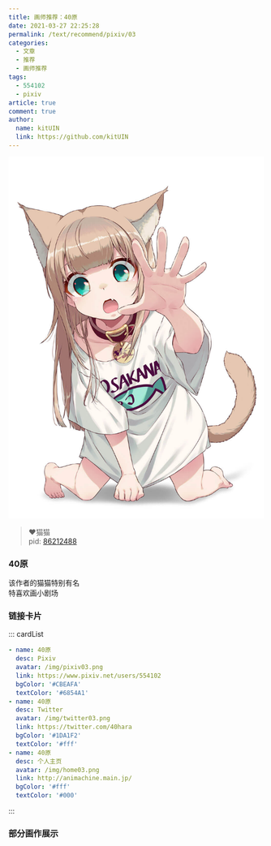 ```yaml
---
title: 画师推荐：40原
date: 2021-03-27 22:25:28
permalink: /text/recommend/pixiv/03
categories:
  - 文章
  - 推荐
  - 画师推荐
tags:
  - 554102
  - pixiv
article: true
comment: true
author: 
  name: kitUIN
  link: https://github.com/kitUIN
---
```

![img](/img/bg03.png)

> :heart:猫猫  
> pid: [86212488](https://www.pixiv.net/artworks/86212488)  
<!-- more -->
### 40原
该作者的猫猫特别有名  
特喜欢画小剧场  

### 链接卡片
::: cardList

```yaml
- name: 40原
  desc: Pixiv
  avatar: /img/pixiv03.png
  link: https://www.pixiv.net/users/554102
  bgColor: '#CBEAFA'
  textColor: '#6854A1'
- name: 40原
  desc: Twitter
  avatar: /img/twitter03.png
  link: https://twitter.com/40hara
  bgColor: '#1DA1F2'
  textColor: '#fff'
- name: 40原
  desc: 个人主页
  avatar: /img/home03.png
  link: http://animachine.main.jp/
  bgColor: '#fff'
  textColor: '#000'
```
:::

### 部分画作展示

